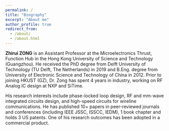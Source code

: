 ```yaml
---
permalink: /
title: "Biography"
excerpt: "About me"
author_profile: true
redirect_from: 
  - /about/
  - /about.html
---
```


**Zhirui ZONG** is an Assistant Professor at the Microelectronics Thrust, Function Hub in the Hong Kong University of Science and Technology (Guangzhou). He received the PhD degree from Delft University of Technology (TU Delft, The Netherlands) in 2019 and B.Eng. degree from University of Electronic Science and Technology of China in 2012. Prior to joining HKUST (GZ), Dr. Zong has spent 4 years in industry, working on RF Analog IC design at NXP and SiTime. 

His research interests include phase-locked loop design, RF and mm-wave integrated circuits design, and high-speed circuits for wireline communications. He has published 10+ papers in peer-reviewed journals and conferences (including IEEE JSSC, ISSCC, IEDM), 1 book chapter and holds 3 US patents. One of his research outcomes has been adopted in a commercial product.

